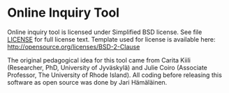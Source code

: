 # Online Inquiry Tool

Online inquiry tool is licensed under Simplified BSD license.
See file [LICENSE](LICENSE) for full license text.
Template used for license is available here: <http://opensource.org/licenses/BSD-2-Clause>

The original pedagogical idea for this tool came from Carita Kiili (Researcher, PhD, University of Jyväskylä) and
Julie Coiro (Associate Professor, The University of Rhode Island). All coding before releasing this software
as open source was done by Jari Hämäläinen.
